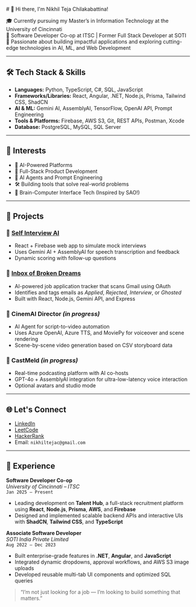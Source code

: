 \# 👋 Hi there, I'm Nikhil Teja Chilakabattina!

🎓 Currently pursuing my Master’s in Information Technology at the University of Cincinnati  
💼 Software Developer Co-op at ITSC | Former Full Stack Developer at SOTI  
🚀 Passionate about building impactful applications and exploring cutting-edge technologies in AI, ML, and Web Development

---


## 🛠️ Tech Stack & Skills

- **Languages:** Python, TypeScript, C#, SQL, JavaScript  
- **Frameworks/Libraries:** React, Angular, .NET, Node.js, Prisma, Tailwind CSS, ShadCN  
- **AI & ML:** Gemini AI, AssemblyAI, TensorFlow, OpenAI API, Prompt Engineering  
- **Tools & Platforms:** Firebase, AWS S3, Git, REST APIs, Postman, Xcode  
- **Database:** PostgreSQL, MySQL, SQL Server

---

## 🧠 Interests

- 🤖 AI-Powered Platforms  
- 🎯 Full-Stack Product Development  
- 🧪 AI Agents and Prompt Engineering  
- 🛠️ Building tools that solve real-world problems  
- 🧬 Brain-Computer Interface Tech (Inspired by SAO!)

---

## 🚧 Projects

### 🔹 [Self Interview AI](https://self-interview-41520.web.app/)
- React + Firebase web app to simulate mock interviews
- Uses Gemini AI + AssemblyAI for speech transcription and feedback
- Dynamic scoring with follow-up questions

### 🔹 [Inbox of Broken Dreams](https://ibd-autorejector.web.app/)
- AI-powered job application tracker that scans Gmail using OAuth
- Identifies and tags emails as *Applied*, *Rejected*, *Interview*, or *Ghosted*
- Built with React, Node.js, Gemini API, and Express

### 🔹 CinemAI Director *(in progress)*
- AI Agent for script-to-video automation
- Uses Azure OpenAI, Azure TTS, and MoviePy for voiceover and scene rendering
- Scene-by-scene video generation based on CSV storyboard data

### 🔹 CastMeld *(in progress)*
- Real-time podcasting platform with AI co-hosts
- GPT-4o + AssemblyAI integration for ultra-low-latency voice interaction
- Optional avatars and studio mode

---

## 🌐 Let's Connect

- [LinkedIn](https://www.linkedin.com/in/nikhiltejachilakabattina)
- [LeetCode](https://leetcode.com/yourusername)
- [HackerRank](https://www.hackerrank.com/yourusername)
- Email: `nikhiltejac@gmail.com`

---
## 💼 Experience

**Software Developer Co-op**  
*University of Cincinnati – ITSC*  
`Jan 2025 – Present`  
- Leading development on **Talent Hub**, a full-stack recruitment platform using **React**, **Node.js**, **Prisma**, **AWS**, and **Firebase**
- Designed and implemented scalable backend APIs and interactive UIs with **ShadCN**, **Tailwind CSS**, and **TypeScript**

**Associate Software Developer**  
*SOTI India Private Limited*  
`Aug 2022 – Dec 2023`  
- Built enterprise-grade features in **.NET**, **Angular**, and **JavaScript**
- Integrated dynamic dropdowns, approval workflows, and AWS S3 image uploads
- Developed reusable multi-tab UI components and optimized SQL queries


> “I’m not just looking for a job — I’m looking to build something that matters.”

